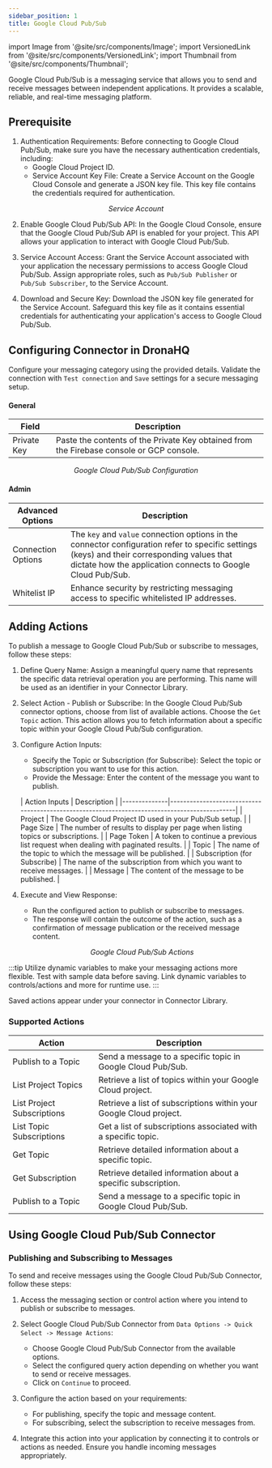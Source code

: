 ```yaml
---
sidebar_position: 1
title: Google Cloud Pub/Sub
---
```


import Image from '@site/src/components/Image';
import VersionedLink from '@site/src/components/VersionedLink';
import Thumbnail from '@site/src/components/Thumbnail';

Google Cloud Pub/Sub is a messaging service that allows you to send and receive messages between independent applications. It provides a scalable, reliable, and real-time messaging platform.

## Prerequisite

1. Authentication Requirements: Before connecting to Google Cloud Pub/Sub, make sure you have the necessary authentication credentials, including:
   - Google Cloud Project ID.
   - Service Account Key File: Create a Service Account on the Google Cloud Console and generate a JSON key file. This key file contains the credentials required for authentication.
 <figure>
       <Thumbnail src="/img/reference/connectors/clouddata/serviceacc.jpeg" alt="Service Account" />
       <figcaption align = "center"><i>Service Account</i></figcaption>
</figure>

2. Enable Google Cloud Pub/Sub API: In the Google Cloud Console, ensure that the Google Cloud Pub/Sub API is enabled for your project. This API allows your application to interact with Google Cloud Pub/Sub.

3. Service Account Access: Grant the Service Account associated with your application the necessary permissions to access Google Cloud Pub/Sub. Assign appropriate roles, such as `Pub/Sub Publisher` or `Pub/Sub Subscriber`, to the Service Account.

4. Download and Secure Key: Download the JSON key file generated for the Service Account. Safeguard this key file as it contains essential credentials for authenticating your application's access to Google Cloud Pub/Sub.

## Configuring Connector in DronaHQ

Configure your messaging category using the provided details. Validate the connection with `Test connection` and `Save` settings for a secure messaging setup.

#### General

| Field              | Description                                                                                   |
|--------------------|-----------------------------------------------------------------------------------------------|
| Private Key | Paste the contents of the Private Key obtained from the Firebase console or GCP console. |

   <figure>
       <Thumbnail src="/img/reference/connectors/pubsub/details.jpeg" alt="Google Cloud Pub/Sub Configuration" />
       <figcaption align="center"><i>Google Cloud Pub/Sub Configuration</i></figcaption>
   </figure>

#### Admin

| Advanced Options | Description |
|------------------|-------------|
| Connection Options | The `key` and `value` connection options in the connector configuration refer to specific settings (keys) and their corresponding values that dictate how the application connects to Google Cloud Pub/Sub. |
| <VersionedLink to="../../datasource-concepts/whitelisting_dronahq_ip">Whitelist IP</VersionedLink> | Enhance security by restricting messaging access to specific whitelisted IP addresses. |


## Adding Actions

To publish a message to Google Cloud Pub/Sub or subscribe to messages, follow these steps:

1. Define Query Name: Assign a meaningful query name that represents the specific data retrieval operation you are performing. This name will be used as an identifier in your Connector Library.

2. Select Action - Publish or Subscribe: In the Google Cloud Pub/Sub connector options, choose from list of available actions. Choose the `Get Topic` action. This action allows you to fetch information about a specific topic within your Google Cloud Pub/Sub configuration.

3. Configure Action Inputs:
   - Specify the Topic or Subscription (for Subscribe): Select the topic or subscription you want to use for this action.
   - Provide the Message: Enter the content of the message you want to publish.

  
   | Action Inputs  | Description                                                                                  |
|--------------|----------------------------------------------------------------------------------------------|
| Project   | The Google Cloud Project ID used in your Pub/Sub setup. |
| Page Size | The number of results to display per page when listing topics or subscriptions. |
| Page Token | A token to continue a previous list request when dealing with paginated results. |
| Topic | The name of the topic to which the message will be published. |
| Subscription (for Subscribe) | The name of the subscription from which you want to receive messages. |
| Message | The content of the message to be published. |


4. Execute and View Response:
   - Run the configured action to publish or subscribe to messages.
   - The response will contain the outcome of the action, such as a confirmation of message publication or the received message content.

   <figure>
       <Thumbnail src="/img/reference/connectors/pubsub/actions.jpeg" alt="Google Cloud Pub/Sub Actions" />
       <figcaption align="center"><i>Google Cloud Pub/Sub Actions</i></figcaption>
   </figure>

:::tip
Utilize dynamic variables to make your messaging actions more flexible. Test with sample data before saving. Link dynamic variables to controls/actions and more for runtime use.
:::

Saved actions appear under your connector in Connector Library.
 
### Supported Actions

| Action                | Description                                                          |
|-----------------------|----------------------------------------------------------------------|
| Publish to a Topic     | Send a message to a specific topic in Google Cloud Pub/Sub.         |
| List Project Topics    | Retrieve a list of topics within your Google Cloud project.         |
| List Project Subscriptions | Retrieve a list of subscriptions within your Google Cloud project.   |
| List Topic Subscriptions  | Get a list of subscriptions associated with a specific topic.        |
| Get Topic              | Retrieve detailed information about a specific topic.               |
| Get Subscription       | Retrieve detailed information about a specific subscription.        |
| Publish to a Topic     | Send a message to a specific topic in Google Cloud Pub/Sub.         |

## Using Google Cloud Pub/Sub Connector

### Publishing and Subscribing to Messages

To send and receive messages using the Google Cloud Pub/Sub Connector, follow these steps:

1. Access the messaging section or control action where you intend to publish or subscribe to messages.

2. Select Google Cloud Pub/Sub Connector from `Data Options -> Quick Select -> Message Actions`:

   - Choose Google Cloud Pub/Sub Connector from the available options.
   - Select the configured query action depending on whether you want to send or receive messages.
   - Click on `Continue` to proceed.

3. Configure the action based on your requirements:
   - For publishing, specify the topic and message content.
   - For subscribing, select the subscription to receive messages from.

4. Integrate this action into your application by connecting it to controls or actions as needed. Ensure you handle incoming messages appropriately.
